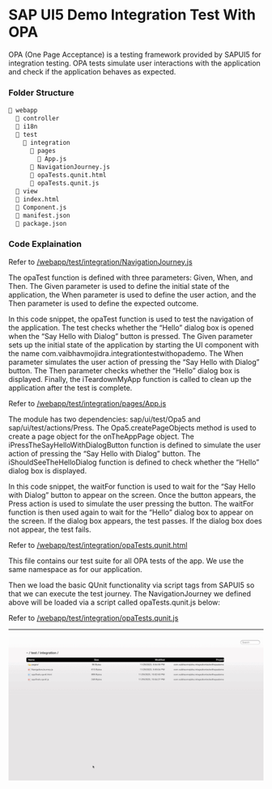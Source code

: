 # SAP UI5 Demo Integration Test With OPA

OPA (One Page Acceptance) is a testing framework provided by SAPUI5 for integration testing. OPA tests simulate user interactions with the application and check if the application behaves as expected.

### Folder Structure

```
📂 webapp
  📂 controller
  📂 i18n
  📂 test
    📂 integration
      📂 pages
        📄 App.js
      📄 NavigationJourney.js
      📄 opaTests.qunit.html
      📄 opaTests.qunit.js
  📂 view
  📄 index.html
  📄 Component.js
  📄 manifest.json
  📄 package.json
```

### Code Explaination

Refer to [/webapp/test/integration/NavigationJourney.js](https://github.com/VaibhavMojidra/SAP-UI5---Demo-Integration-Test-With-OPA/blob/master/webapp/test/integration/NavigationJourney.js "NavigationJourney.js")

The opaTest function is defined with three parameters: Given, When, and Then. The Given parameter is used to define the initial state of the application, the When parameter is used to define the user action, and the Then parameter is used to define the expected outcome.

In this code snippet, the opaTest function is used to test the navigation of the application. The test checks whether the “Hello” dialog box is opened when the “Say Hello with Dialog” button is pressed. The Given parameter sets up the initial state of the application by starting the UI component with the name com.vaibhavmojidra.integrationtestwithopademo. The When parameter simulates the user action of pressing the “Say Hello with Dialog” button. The Then parameter checks whether the “Hello” dialog box is displayed. Finally, the iTeardownMyApp function is called to clean up the application after the test is complete.

Refer to [/webapp/test/integration/pages/App.js](https://github.com/VaibhavMojidra/SAP-UI5---Demo-Integration-Test-With-OPA/blob/master/webapp/test/integration/pages/App.js "App.js")

The module has two dependencies: sap/ui/test/Opa5 and sap/ui/test/actions/Press. The Opa5.createPageObjects method is used to create a page object for the onTheAppPage object. The iPressTheSayHelloWithDialogButton function is defined to simulate the user action of pressing the “Say Hello with Dialog” button. The iShouldSeeTheHelloDialog function is defined to check whether the “Hello” dialog box is displayed.

In this code snippet, the waitFor function is used to wait for the “Say Hello with Dialog” button to appear on the screen. Once the button appears, the Press action is used to simulate the user pressing the button. The waitFor function is then used again to wait for the “Hello” dialog box to appear on the screen. If the dialog box appears, the test passes. If the dialog box does not appear, the test fails.

Refer to [/webapp/test/integration/opaTests.qunit.html](https://github.com/VaibhavMojidra/SAP-UI5---Demo-Integration-Test-With-OPA/blob/master/webapp/test/integration/opaTests.qunit.html "opaTests.qunit.html")

This file contains our test suite for all OPA tests of the app. We use the same namespace as for our application.

Then we load the basic QUnit functionality via script tags from SAPUI5 so that we can execute the test journey. The NavigationJourney we defined above will be loaded via a script called opaTests.qunit.js below:

Refer to [/webapp/test/integration/opaTests.qunit.js](https://github.com/VaibhavMojidra/SAP-UI5---Demo-Integration-Test-With-OPA/blob/master/webapp/test/integration/opaTests.qunit.js "opaTests.qunit.js")

---

[![Vaibhav Mojidra - 1.gif](https://raw.githubusercontent.com/VaibhavMojidra/SAP-UI5---Demo-Integration-Test-With-OPA/master/screenshot/1.gif "Vaibhav Mojidra")](https://vaibhavmojidra.github.io/site/)